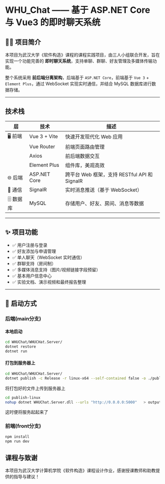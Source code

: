 # WHU_Chat —— 基于 ASP.NET Core 与 Vue3 的即时聊天系统

## 🧑‍💻 项目简介

本项目为武汉大学《软件构造》课程的课程实践项目，由三人小组联合开发，旨在实现一个功能完善的 **即时聊天系统**，支持单聊、群聊、好友管理及多媒体传输功能。

整个系统采用 **前后端分离架构**，后端基于 `ASP.NET Core`，前端基于 `Vue 3` + `Element Plus`，通过 WebSocket 实现实时通信，并结合 MySQL 数据库进行数据存储。

---

## 技术栈

| 层 | 技术 | 描述 |
|----|------|------|
| 🖥️ 前端 | Vue 3 + Vite | 快速开发现代化 Web 应用 |
|      | Vue Router | 前端页面路由管理 |
|      | Axios | 前后端数据交互 |
|      | Element Plus | 组件库，美观高效 |
| 🌐 后端 | ASP.NET Core | 跨平台 Web 框架，支持 RESTful API 和 SignalR |
| 🔌 通信 | SignalR | 实时消息推送（基于 WebSocket） |
| 🗄️ 数据库 | MySQL | 存储用户、好友、房间、消息等数据 |

---

## ✨ 项目功能

- ✅ 用户注册与登录
- ✅ 好友添加与申请管理
- ✅ 单人聊天（WebSocket 实时通信）
- ✅ 群聊支持（房间制）
- ✅ 多媒体消息支持（图片/视频链接字段预留）
- ✅ 基本用户信息中心
- ✅ 实验文档、演示视频和最终报告整理


---


## 🚀 启动方式

### 后端(main分支)

#### 本地启动

```bash
cd WHUChat/WHUCHat.Server/
dotnet restore
dotnet run
```

#### 打包到服务器上

```bash
cd WHUChat/WHUCHat.Server/
dotnet publish -c Release -r linux-x64 --self-contained false -o ./publish-linux
```

将打包好的文件上传到服务器上

```bash
cd publish-linux
nohup dotnet WHUChat.Server.dll --urls "http://0.0.0.0:5000"   > output.log 2>&1 &
```

这时便将服务起起来了

### 前端(front分支)
```bash
npm install
npm run dev
```

## 课程与致谢
本项目为武汉大学计算机学院《软件构造》课程设计作业，感谢授课教师和助教提供的指导与建议！
